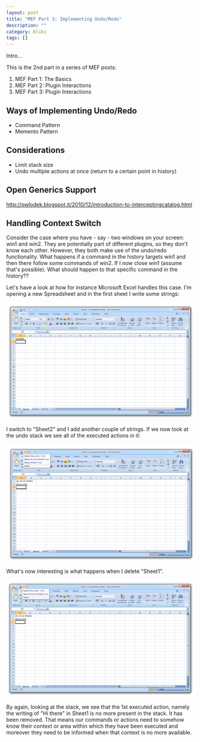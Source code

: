 ```yaml
---
layout: post
title: "MEF Part 3: Implementing Undo/Redo"
description: ""
category: bliki
tags: []
---
```


Intro...

This is the 2nd part in a series of MEF posts:

1. MEF Part 1: The Basics
1. MEF Part 2: Plugin Interactions
1. MEF Part 3: Plugin Interactions

## Ways of Implementing Undo/Redo

- Command Pattern
- Memento Pattern

## Considerations

- Limit stack size
- Undo multiple actions at once (return to a certain point in history)

## Open Generics Support

http://pwlodek.blogspot.it/2010/12/introduction-to-interceptingcatalog.html


## Handling Context Switch
Consider the case where you have - say - two windows on your screen: win1 and win2. They are potentially part of different plugins, so they don't know each other. However, they both make use of the undo/redo functionality. What happens if a command in the history targets win1 and then there follow some commands of win2. If I now close win1 (assume that's possible). What should happen to that specific command in the history??

Let's have a look at how for instance Microsoft Excel handles this case. I'm opening a new Spreadsheet and in the first sheet I write some strings:

![](/blog/assets/imgs/mef-modular-arch/excelundo_1.png)

I switch to "Sheet2" and I add another couple of strings. If we now look at the undo stack we see all of the executed actions in it:

![](/blog/assets/imgs/mef-modular-arch/excelundo_2.png)

What's now interesting is what happens when I delete "Sheet1".

![](/blog/assets/imgs/mef-modular-arch/excelundo_3.png)

By again, looking at the stack, we see that the 1st executed action, namely the writing of "Hi there" in Sheet1 is no more present in the stack. It has been removed. That means our commands or actions need to somehow know their context or area within which they have been executed and moreover they need to be informed when that context is no more available.


